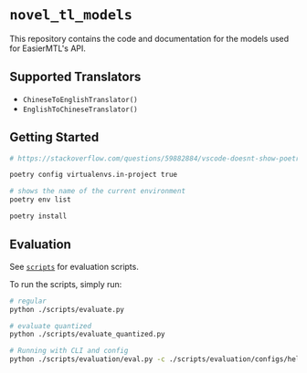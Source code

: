 # `novel_tl_models`

This repository contains the code and documentation for the models used for EasierMTL's API.

## Supported Translators

- `ChineseToEnglishTranslator()`
- `EnglishToChineseTranslator()`

## Getting Started

```bash
# https://stackoverflow.com/questions/59882884/vscode-doesnt-show-poetry-virtualenvs-in-select-interpreter-option

poetry config virtualenvs.in-project true

# shows the name of the current environment
poetry env list

poetry install
```

## Evaluation

See [`scripts`](./scripts) for evaluation scripts.

To run the scripts, simply run:

```bash
# regular
python ./scripts/evaluate.py

# evaluate quantized
python ./scripts/evaluate_quantized.py

# Running with CLI and config
python ./scripts/evaluation/eval.py -c ./scripts/evaluation/configs/helsinki.yaml
```
